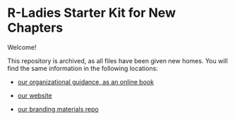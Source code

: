 # R-Ladies Starter Kit for New Chapters

Welcome! 

This repository is archived, as all files have been given new homes. You will find the same information in the following locations:

* [our organizational guidance, as an online book](https://guide.rladies.org)

* [our website](https://rladies.org)

* [our branding materials repo](https://github.com/rladies/branding-materials)
